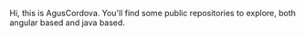 Hi, this is AgusCordova. 
You'll find some public repositories to explore, both angular based and java based. 
